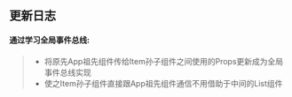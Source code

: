 ## 更新日志

#### 通过学习**全局事件总线**:
> + 将原先App祖先组件传给Item孙子组件之间使用的Props更新成为全局事件总线实现
> + 使之Item孙子组件直接跟App祖先组件通信不用借助于中间的List组件